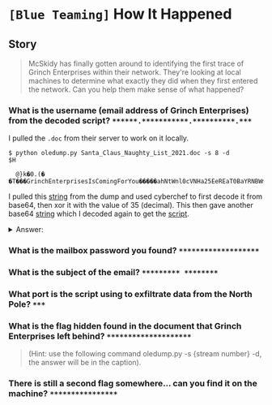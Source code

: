 # `[Blue Teaming]` How It Happened

## Story
> McSkidy has finally gotten around to identifying the first trace of Grinch Enterprises within their network. They're looking at local machines to determine what exactly they did when they first entered the network. Can you help them make sense of what happened?

### What is the username (email address of Grinch Enterprises) from the decoded script? `******.***********.**********.***`

I pulled the `.doc` from their server to work on it locally.

```shell
$ python oledump.py Santa_Claus_Naughty_List_2021.doc -s 8 -d
$H

  @}k�0.(�	�T���GrinchEnterprisesIsComingForYou�����ahNtWnl0cVNHa25EeREaT0BaYRNBWmFid3RlVkJ0ZVp1Tk9aenRURGhkSxNHa2FZbEobVUdrR1NHa3FPQEoWSUERE1VBdGVWQnRlWkdOT1p6dFRTamR5VUBKYRBATk8TQnQWTWprcUxCe25EentHT0ARGld5cGFwcnVyS...
```

I pulled this [string](oleDumpBase64.txt) from the dump and used cyberchef to first decode it from base64, then xor it with the value of 35 (decimal). This then gave another base64 [string](secondStageBase64.txt) which I decoded again to get the [script](decodedScript.txt).

<details>
  <summary>Answer:</summary>

```
Grinch.Enterprises.2021@gmail.com
```
</details>

### What is the mailbox password you found? `*******************`
### What is the subject of the email? `********* ********`
### What port is the script using to exfiltrate data from the North Pole? `***`
### What is the flag hidden found in the document that Grinch Enterprises left behind? `********************` 
>(Hint: use the following command oledump.py -s {stream number} -d, the answer will be in the caption).
### There is still a second flag somewhere... can you find it on the machine? `****************`
